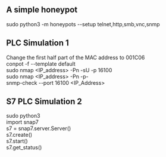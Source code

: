 ## A simple honeypot
sudo python3 -m honeypots --setup telnet,http,smb,vnc,snmp

## PLC Simulation 1
Change the first half part of the MAC address to 001C06 \
conpot -f --template default \
sudo nmap <IP_address> -Pn -sU -p 16100 \
sudo nmap <IP_address> -Pn -p- \
snmp-check --port 16100 <IP_Address>


## S7 PLC Simulation 2
sudo python3 \
  import snap7 \
  s7 = snap7.server.Server() \
  s7.create() \
  s7.start() \
  s7.get_status()
